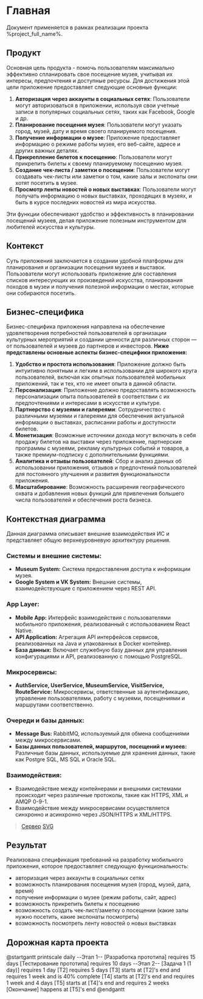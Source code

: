 # Главная

Документ применяется в рамках реализации проекта %project_full_name%.

## Продукт

Основная цель продукта - помочь пользователям максимально эффективно спланировать свое посещение музея, учитывая их интересы, предпочтения и доступные ресурсы.
Для достижения этой цели приложение предоставляет следующие основные функции:

1. **Авторизация через аккаунты в социальных сетях**: Пользователи могут авторизоваться в приложении, используя свои учетные записи в популярных социальных сетях, таких как Facebook, Google и др.
2. **Планирование посещения музея**: Пользователи могут указать город, музей, дату и время своего планируемого посещения.
3. **Получение информации о музее**: Приложение предоставляет информацию о режиме работы музея, его веб-сайте, адресе и других важных деталях.
4. **Прикрепление билетов к посещению**: Пользователи могут прикрепить билеты к своему планируемому посещению музея.
5. **Создание чек-листа / заметки о посещении**: Пользователи могут создавать чек-листы или заметки о том, какие залы и экспонаты они хотят посетить в музее.
6. **Просмотр ленты новостей о новых выставках**: Пользователи могут получать информацию о новых выставках, проходящих в музеях, и быть в курсе последних новостей из мира искусства. 

Эти функции обеспечивают удобство и эффективность в планировании посещений музеев, делая приложение полезным инструментом для любителей искусства и культуры.

## Контекст

Суть приложения заключается в создании удобной платформы для планирования и организации посещения музеев и выставок.
Пользователи могут использовать приложение для составления списков интересующих их произведений искусства, планирования походов в музеи и получения полезной информации о местах, которые они собираются посетить.

## Бизнес-специфика

Бизнес-специфика приложения направлена на обеспечение удовлетворения потребностей пользователей в организации культурных мероприятий и создании ценности для различных сторон — от пользователей и музеев до партнеров и инвесторов.
**Ниже представлены основные аспекты бизнес-специфики приложения:**

1. **Удобство и простота использования**: Приложение должно быть интуитивно понятным и легким в использовании для широкого круга пользователей, включая как опытных пользователей мобильных приложений, так и тех, кто не имеет опыта в данной области.
2. **Персонализация**: Приложение должно предоставлять возможность персонализации опыта пользователей в соответствии с их предпочтениями и интересами в искусстве и культуре.
3. **Партнерство с музеями и галереями**: Сотрудничество с различными музеями и галереями для обеспечения актуальной информации о выставках, расписании работы и доступности билетов.
4. **Монетизация**: Возможные источники дохода могут включать в себя продажу билетов на выставки через приложение, партнерские программы с музеями, рекламу культурных событий и товаров, а также премиум-подписку с дополнительными функциями.
5. **Аналитика и отзывы пользователей**: Сбор и анализ данных об использовании приложения, отзывов и предпочтений пользователей для постоянного улучшения и развития функциональности приложения.
6. **Масштабирование**: Возможность расширения географического охвата и добавления новых функций для привлечения большего числа пользователей и обеспечения роста бизнеса.

## Контекстная диаграмма

Данная диаграмма описывает внешние взаимодействия ИС и представляет общую верхнеуровневую архитектуру решения.

### Системы и внешние системы:
- **Museum System:** Система предоставления доступа к информации музея.
- **Google System и VK System:** Внешние системы, взаимодействующие с приложением через REST API.

### App Layer:
- **Mobile App:** Интерфейс взаимодействия с пользователями мобильного приложения, реализованный с использованием React Native.
- **API Application:** Агрегация API интерфейсов сервисов, реализованных на Java и упакованных в Docker контейнер.
- **База данных:** Включает служебную базу данных для управления конфигурациями и API, реализованную с помощью PostgreSQL.

### Микросервисы:
- **AuthService, UserService, MuseumService, VisitService, RouteService:** Микросервисы, ответственные за аутентификацию, управление пользователями, работу с музеями, посещениями и маршрутами соответственно.

### Очереди и базы данных:
- **Message Bus:** RabbitMQ, используемый для обмена сообщениями между микросервисами.
- **Базы данных пользователей, маршрутов, посещений и музеев:** Различные базы данных, используемые для хранения данных, такие как Postgre SQL, MS SQL и Oracle SQL.

### Взаимодействия:
- Взаимодействие между контейнерами и внешними системами происходит через различные протоколы, такие как HTTPS, XML и AMQP 0-9-1.
- Взаимодействие между микросервисами осуществляется синхронно и асинхронно через JSON/HTTPS и XML/HTTPS.

> [Сервер](https://www.plantuml.com/plantuml/uml/jLZhRXf75FxFKqn9f81a6pjE8ZKgaJ3Gn2ct04dQNsZOdS2MlMLtm45LfLpQD9LQfPKYjRzQLNq19waROZVa5POtwZapk-okmGRSr1UOozdpdNFct6Ola8yqKz7xAYDTpcttQYRZqBsDZiQx_NRVPOvYcPoPV4EnZ8ojKvFt3NtTvQgkjJFvI-irNBfTBcKCwdBcm58h3qzGpMJEXWsqYId_JvHBizlN8lkyRrFLsSweRA01h9jn65NugHHVqW4zbS2sNDvnc7jVNmnd3tdNCXVJgHOt6L-6JkajewO1qhN0r8DJYE-1rTRf7dCjWsNmNDo5L9BZGZ9c3fXksUnQ8l6Hokx1oP12ySvklbffBE4I0SkfQw1AwmB0jHsDCpVmZ43TASgdrKepTxVOg9QB7nGegjtwvKJYWgjGdP7DZIqSzpJJfWurY0uoyA7DYEN0iS_TiIrzY9D4kBVdKFkkfl8kkRYvcKXmZGDhxuKtylQzrvE7yFaF_EuJ-1XvXx0mdZpo3k3xbJU2qTXxHRmHWTaxM7q6dwF9jpXz0q-EuA6nzvTtuBsTF9eynaUyjqGileJXqUG7e1zxhxqnyTu3IrY2wTz0ZsoUWtQbt1VLsytMtTtcZLQfUBrOAQJIqzLIhb9ev7Er8gmrRbJljch5UgDQQTMgzMOzjzk4vKHELOiwCy3eJTf99GrDSQm6-96ciEGQEIyjdKrYsAq9isQtn7gNgjQUPdQoIUxqcRzaisnHwtHvGrEPsi1vAWqxEkimKsso1pmh0OWh4KYA8JbnaJvDKgP5E52j4HYqgT8ZYgLRJZgPFYucRWBBQMP1VFI2FD9dpnTBnNAnqcoXmxNorLAr3lljZjnDdjlUlbp8NLvUPX-DA05SNEvPyLnkERGJiKhTwfj0kcCz216cykW2lZVSqQKXGqMIRHsWP_dVxpD9EkL1TJ1d-oG6I6avAdFyLPKwFSYHmt2ZsTMKdibSDvkyc9HkKMUw0AFkq5IG4e_6Dt2kNWTtYfaNmoQs6zrey25uJe6wNQQMO9vAfwCGY93vW3WMvo5E8b63v6cPAKmmQoJf_GunXA7r1eFJsuUuEy1vyiGzZDzbOp8QD29hWpLzVAeQceaWFq78OxR01o3iCOa0q7Zo42tV649ECrh51pnb08E-qNB52ZnO5dCYAOIuVqWE02vI4Cfp0Cp7Od4VD3WAv2B1ykI9znvf3mbACFa6SV7foLEOew90y0PIrNCGnfTb1xsNEiDKnx8wEaE10Fowc0JIfCbN2G8_4V4bTKXPBpQQ95VR1SPVpx0Uz7osTpuxXUMW9obYh6PuALk-iGmDp9MpxIZ7n3Hff0ohhO4wrBQHNaoG6YrRnqQ4L2ZN1anO-bUmrMFCws0naQvFoU5WRTn_FzVFdkFHdysVH7UKbAxUooQnX485rIr8orteUgvUsTw-T37ZKhr5zxgjxIiPsu4IpFRWs-BMHfSREXWirD_FQs003LG4SwBsa4X0Qyj4hMzYrYS5qTMGQB8LnC9_uZQPANqfOOL3i1FQwXtnY-O1w3l2Mec60KN10caH-hJZPkTczsWXmZ2PRXRQAPLosgOkkbh17wACDTa9aiQjaXyiH-3RQDcN0BYFCV6pzm83umXFx8am_x6WEGGHCKX68FOJ4QXFSKEUuKYuO4IuiFUCYHXwfe4UNiOIw5T0L_eayN_2iw5ztcsvpW1j3SEm94iBI7scjWQxWdZeO7WY8o7mOH3JeM5ZrJqz1nKpbezw6uOBKUUwEFh22fX1bXEeCiL5SFFdo4Qbs9o5zlCK_BwA7e5irLU07sYkndtqEpXUHcdXvzzBDrb9MSVgS-QZrN4SGPEtaJcQWc4VJfx1FnxnEAxlzA7v4bmuuOpjBcG4_vHhE5wajIWKWBuA4bKKS7oEBYn72qtxf_VBAW1AboazNNCH8X-C5sho7PpR8LPraQzzUouBoHvqjRQ6W4KvMWZt8zmA7eb8UIVh_6g071epXdXDCLXeGb5KO65b8AmZcFY1OyaVBWGxaibTv9ctgu3vGH-ueGpx_yqHJRQ7YRS2NmjLUYTIsTXlgqvMQZQuRs5NdZAWYORUlmNtMLHCpiXEtnLj1Ms3ovHl2TZVq1FzZYsIf6LpFmy0Ifq8NhMzeDA9idPgRfvJiQO21BUNz5m9P0PRJeJJCzVAq39Lpq2N6pEAp-Rd03NowcLPMDzNPt2h3bNqunhFhqeBKAUmS26ArE3miA4TLLropx4CGk4YkYTUVn1k8J1UczR8pS9EFY8_CeeMrgWEPs8MAPEHOpWJgqWDZ3ZJqgnYlC8sAHvtDSTI-pBCS-LRDRAv_l7wLboErWwqcH5hnnc00xXzOvO1N3VWBn4S53mMlKH0EHLnBjvknJjrVDaLlCeIxxTm2nWABUJDyB-o4hoYJE8DVi2H-kPiL2kP6yrchH6wfBo3-vnYJn-_YmRCmglx6lcyN3hEC7ApbwfY1nmNgy1qk6Gvft0JJxOg-CwbRKLROt4TFACay_XDRwndvOak5J8ExoLnZPTszNy1)
> [SVG](https://www.plantuml.com/plantuml/svg/jLZlZjl64V-kfzWe0Im1ToVRPmTeK0NHIMhiL2V9acotduWLkPPOaLo6kzHPA0B4IV-aG8kqG83sKukYBt1nUhLyLyklGBrHPvRB8scUJwUhSxAb_JFx-ytCpimk-OcGD92XwvHkaFTiptH2Yv6fbBxug5OBwD7Un9RJS1mA5fZSayoJUoPtQxv3FLorAwJbsEDQyyvk7uSU7dPgBXMI1J1aD645jJqMxFd8S8x_K_DESVhZpBmCVMe5-pMBpMsW5RM0KLDUAl4hEgUN2lXSo4d0nEVEPZf_8QVSsondSUanUHKvStOLCrtGpW1NpoyHVW9UswL7J72NrN1Vn4Qf676Z6FFcpE4--xXKUizYJs1dIAlzw7wprnrU8IGqP1eQQDAk8X1-O4icaiX8p3rd-LclEseyRWzxX-rtIfIrRlTkgNH3cDHXvERUBMpFRC-d0NM90ph8XSy83s3RBvpnkRF0JYcTEmge_zYsv9JSldcpL9As1EZeksWP7KS_hB-4x__2vvZ0rp8wXO7L-bbq0h_FeoMqLj5p4Yq9z5x1w3VmlLp_5hilOEKI5gsYVqSdqSlri_LNk2HwITJWzz0yM_yHv5VH3z6AHAy14eQW-n-GHvXlmRfEuvUzXoFZyVtHFQFJ_hJTRLMgvwETHhSrR3RwRHWRtkizDlhjmR3NDVgzmMZGk3-2uLB3ijeESy7f8pgfb5tR3FYG1R1phBn3FeWzNIzZskqejzPlgV4fjVYHxKtgPHc4J0_vhDws9rCvj2rc3R5VgSACmoRCiqRigQp714J43AJ2K9m8bA-IYiU91AaT0eqnDMV4v0uFgkNgcshY942ULnRanoXeedpzWtQdVTZkZWmCEAFPw_G6C3-UnBFbz_VtxxOQTw-kisOZPaANrxkedf0ye9ECLmOyz43qW3_L35bz74K_Mnmu8SiP0imEK1VnFmyPY6Ong0Fk7ByD02LvOB50Zreqc46DNAGJewbjpZmcHBry6_YGSC0SHKR5mZDH4hT6ExWn640uvToBQPETpKqCvG8YfqN5b5aTw5UgrIm5CjJU8G-NCkKfbVei4DohO87P8UNe7z5AfTOBJCxe6FBk1Flbjyv5owldP3Pfa520DpK_jLpRGv8_GyfZjO05cFO0WaIhzPVe-U52IEOQxQUouW90w1f2ZS32GzKdiOHIzvyn0f2h4eJwd03uIWqUWmLdYLua6Lv_7Rr6sLE26gn_WxouUlqxwAEX8F0YEW5Bgeak1nYzD5XK9fnF78OA0VcdgfDeKoM_BX7uIzNNqgdae3qSaKR_FW1_KO2UppJiev-_7HAab4GUge1btjBEScrmLyFtiuYbyw9HSVdO1dEexwEywg0qUdQ05n7IfTAUC-Nflu6lliAw3XvJvVgI6WxUnldN5yRPjo1_pNWAKAbo7EgpUXcFK3X17GvbUSg5_EZ3_Vqxjsk2EWOzcXhx7zRy08vWTWI_NFAzgNITSZLZlwvhu00RJ0HtelLGIC1gxg7Lds7L9orrgo5fiTN2qRBWayBHLr5UE0K_eQzU4Nrede2zI_W54Hn63rHLwjE9g5zOtRC74HYHMj4QLomgwPWA3BMMRgAE_VWcI8OFEZfPpY2sqRFV0-4nviHVekymCSwW3LFe_dpIWEOhbIHBKFjhdCOqIVPmYI6OLIwzU-PKJ2FJ5HXfU0Jg4r34CKdqNxetD9HJGmHpz3KqqoDPUI2s9_Kr-1NKmm337LagXK-Jd4uTcplTgqLMLI8rwqDeRcIzCCGn5hRWr5KEMPCIb-5jla_skkrHaLhNAVWypsv1V5NVWdvk2rjgzaVOlehHAix_48V9LiO6F9HCimsmdM6BdqQAV52S8SM-WV-unQkSlUcYYpMuyPOzzgTSShtBVMnliXeF2cJVXecQ9WI-n11MhSsk_LVqrsq8p2apPuujaAAPj3TQydlOjzFe33lQdrjGigTJUsmZOLkrDjFz2PuAdc7GOD7Pdb3QK0oHRuIDZNJneG83MnCvF2xyWDZHpOraU5GbTURbDcGwwNKOwhJ_qGBHOqTOUBlmiz6aL-WtVOEwh90La_i1tiehBXE2JfWn3bMjZtla81H8DQ1Z29d31uhsxnY9-iQMAT9ukR-Oe3MEazSQRpZfu5ZRK9kB9rQgGFBqKhrG0rN1hgJ2XigrFRKgrKNgms6UjLYVCwoPLozNfTMnMk3j1THqyXPdJwKjMCzf1yp9dC7fPWyOjGHv4d2NKCyYHuWgYEH8Z8zDE-Ipra4JaB90sODLjwyFbZacLVFwKDapK3MtXCfYPQv9-Rph1zmAupHl73xeavkxFzczbTV3EA3cJ7kx200184At2F152V-Laes2PTc723XELPwhjrlvcpg-x4fUPQdtMpW5W8YadWp_VoY5bGN9Nl1JHAhTEUnrQ_T6e_um3KarbI3bLkUUHLEmzD4T47zns7aJC9tMfhhYJRLQpB4XBov1KokDBhvp6VFirNW-kxuc5-7f9zRhOs98fS3fSqd6ucr2_HDO0tlyFm00)

<code-block lang="plantuml" src="../diagrams/c4.puml" >

</code-block>

## Результат

Реализована спецификация требований на разработку мобильного приложения, которое предоставляет следующую функциональность:
-	авторизация через аккаунты в социальных сетях
-	возможность планирования посещения музея (город, музей, дата, время) 
-	получение информации о музее (режим работы, сайт, адрес)
-	возможность прикрепить билеты к посещению
-	возможность создать чек-лист/заметку о посещении (какие залы нужно посетить, какие экспонаты посмотреть) 
-	возможность посмотреть ленту новостей о новых выставках

## Дорожная карта проекта

<code-block lang="plantuml">
@startgantt
printscale daily
--Этап 1--
[Разработка прототипа] requires 15 days
[Тестирование прототипа] requires 10 days
--Этап 2--
[Задача 1 (1 day)] requires 1 day
[T2] requires 5 days
[T3] starts at [T2]'s end and requires 1 week and is 40% complete
[T4] starts at [T2]'s end and requires 1 week and 4 days
[T5] starts at [T4]'s end and requires 2 weeks
[Окончание] happens at [T5]'s end 
@endgantt
</code-block>

